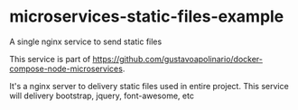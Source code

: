 # microservices-static-files-example
A single nginx service to send static files

This service is part of https://github.com/gustavoapolinario/docker-compose-node-microservices.

It's a nginx server to delivery static files used in entire project.
This service will delivery bootstrap, jquery, font-awesome, etc

